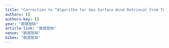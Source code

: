 ```yaml
---
title: "Correction to “Algorithm for Sea Surface Wind Retrieval From TerraSAR-X and TanDEM-X Data”[May 14 2928-2939]"
authors: []
authors-key: []
year: "数据暂缺"
article-link: "数据暂缺"
venue: "数据暂缺"
bibex: "数据暂缺"
---
```

